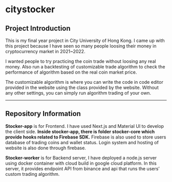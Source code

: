 # citystocker

## Project Introduction

This is my final year project in City University of Hong Kong. I came up with this project because I have seen so many people loosing their money in cryptocurrency market in 2021~2022. 

I wanted people to try practicing the coin trade without loosing any real money. Also run a backtesting of customizable trade algorithm to check the performance of algorithm based on the real coin market price.

The customizable algorithm is where you can write the code in code editor provided in the website using the class provided by the website. Without any other settings, you can simply run algorithm trading of your own.

---

## Repository Information

**Stocker-app** is for Frontend. I have used Next.js and Material UI to develop the client side. **Inside stocker-app, there is folder stocker-core which provide hooks related to Firebase SDK.** Firebase is also used to store users database of trading coins and wallet status. Login system and hosting of website is also done through firebase.

**Stocker-worker** is for Backend server, I have deployed a node.js server using docker container with cloud build in google cloud platform. In this server, it provides endpoint API from binance and api that runs the users’ custom trading algorithm.
